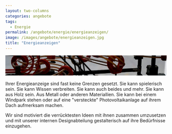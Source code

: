 ```yaml
---
layout: two-columns
categories: angebote
tags:
  - Energie
permalink: /angebote/energie/energieanzeigen/
image: /images/angebote/energieanzeigen.jpg
title: "Energieanzeigen"
---
```

<div class="angebot-top-wide"><img title="Energieanzeigen" src="/images/angebote/energieanzeigen_sub.jpg"></div>

Ihrer Energieanzeige sind fast keine Grenzen gesetzt. Sie kann spielerisch sein. Sie kann Wissen verbreiten. Sie kann auch beides und mehr. Sie kann aus Holz sein. Aus Metall oder anderen Materiallien. Sie kann bei einem Windpark stehen oder auf eine "versteckte" Photovoltaikanlage auf ihrem Dach aufmerksam machen.

Wir sind motiviert die verrücktesten Ideen mit ihnen zusammen umzusetzen und mit unserer internen Designabteilung gestalterisch auf ihre Bedürfnisse einzugehen.
